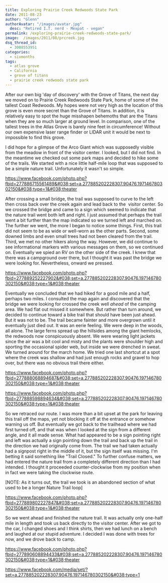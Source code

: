 ```yaml
---
title: Exploring Prairie Creek Redwoods State Park
date: 2011-08-23
author: "Glenn"
authorAvatar: "/images/avatar.jpg"
  desc: "Retired I.T. nerd - Mexpat - vegan"
permalink: /exploring-prairie-creek-redwoods-state-park/
image:  /images/2011/08/prcreek.jpg
dsq_thread_id:
  - 3088553951
categories:
  - sixmonths
tags:
  - atlas grove
  - California
  - grove of titans
  - prairie creek redwoods state park
---
```

After our own big 'day of discovery' with the Grove of Titans, the next day we moved on to Prairie Creek Redwoods State Park, home of some of the tallest Coast Redwoods. My hopes were not very high as the location of this grove is even more secret than the Grove of Titans. In addition, it is relatively easy to spot the huge misshapen behemoths that are the Titans when they are so much larger at ground level. In comparison, one of the tallest trees in the Atlas Grove is barely nine feet in circumference! Without our own expensive laser range finder or LIDAR unit it would be next to impossible to find this grove.

I did hope for a glimpse of the Arco Giant which was supposedly visible from the meadow in front of the visitor center. I looked, but I did not find. In the meantime we checked out some park maps and decided to hike some of the trails. We started with a nice little half-mile loop that was supposed to be a simple nature trail. Unfortunately it wasn't so simple.

https://www.facebook.com/photo.php?fbid=277886715561489&#038;set=a.277885202228307.90476.197146780302150&#038;type=1&#038;theater

After crossing a small bridge, the trail was supposed to curve to the left then cross back over the creek again and lead back to the  visitor center. So we crossed the bridge and came to a sign which seemed to indicate that the nature trail went both left and right. I just assumed that perhaps the trail went a bit further than the map indicated so we turned left and marched on. The further we went, the more I began to notice some things. First, this trail did not seem to be as wide or well-worn as the other parts. Second, some downed limbs and even small trees had not been cleared from the trail. Third, we met no other hikers along the way. However, we did continue to see informational markers with various messages on them, so we continued on. Eventually we spied an RV on the other side of the creek. I knew that there was a campground over there, but I thought it was past the bridge we were looking for. Nevertheless, onward we pressed.

https://www.facebook.com/photo.php?fbid=277889252227902&#038;set=a.277885202228307.90476.197146780302150&#038;type=1&#038;theater

Eventually we concluded that we had hiked for a good mile and a half, perhaps two miles. I consulted the map again and discovered that the bridge we were looking for crossed the creek well *ahead* of the camping area. We had flat out missed it somewhere. But rather than turn around, we decided to continue toward a bike trail that should have been just ahead. But it was not to be. The trail became fainter and more overgrown until it eventually just died out. It was an eerie feeling. We were deep in the woods, all alone. The large ferns spread up the hillsides among the giant hemlocks, the redwoods now conspicuously absent. We were wearing light jackets since the air was a bit cool and misty and the plants were shoulder high and sporting the occasional spider web, but inside we were drenched in sweat. We turned around for the march home. We tried one last shortcut at a spot where the creek was shallow and had just enough rocks and gravel to hop over, but there was no obvious trail there either.

https://www.facebook.com/photo.php?fbid=277888068894687&#038;set=a.277885202228307.90476.197146780302150&#038;type=1&#038;theater

https://www.facebook.com/photo.php?fbid=277888598894634&#038;set=a.277885202228307.90476.197146780302150&#038;type=1&#038;theater

So we retraced our route. I was more than a bit upset at the park for leaving this trail off the maps, yet not blocking it off at the entrance or somehow warning us off. But eventually we got back to the trailhead where we had first turned off, and that was when I looked at the sign from a different angle, and it all made sense. What had appeared to be a sign pointing right and left was actually a sign pointing down the trail and back up the trail in the direction we had originally come from. The trail we had taken actually had a signpost right in the middle of it, but the sign itself was missing. I'm betting it said something like "Trail Closed." To further confuse matters, we had entered the nature trail from a completely different direction than I had intended. I thought it proceeded counter-clockwise from my position when in fact we were taking the clockwise route.

[NOTE: As it turns out, the trail we took is an abandoned section of what used to be a longer Nature Trail loop]

https://www.facebook.com/photo.php?fbid=277889802227847&#038;set=a.277885202228307.90476.197146780302150&#038;type=1&#038;theater

So we went ahead and finished the nature trail. It was actually only one-half mile in length and took us back directly to the visitor center. After we got to the car, I changed shoes and I think shirts, then we had lunch on a bench and laughed at our stupid adventure. I decided I was done with trees for now, and we drove back to camp.

https://www.facebook.com/photo.php?fbid=277890608894433&#038;set=a.277885202228307.90476.197146780302150&#038;type=1&#038;theater

https://www.facebook.com/media/set/?set=a.277885202228307.90476.197146780302150&#038;type=1